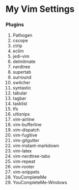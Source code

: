 # My Vim Settings

### Plugins

1. Pathogen
2. cscope
3. ctrlp
4. eclim
5. jedi-vim
6. delmitmate
7. nerdtree
8. supertab
9. surround
10. switcher
11. syntastic
12. tabular
13. tagbar
14. tasklist
15. tfs
16. ultisnips
17. vim-airline
18. vim-bufferline
19. vim-dispatch
20. vim-fugitive
21. vim-gitgutter
22. vim-instant-markdown
23. vim-latex
24. vim-nerdtree-tabs
25. vim-repeat
26. vim-rooter
27. vim-snippets
28. YouCompleteMe
29. YouCompleteMe-Windows
